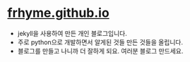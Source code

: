 # [frhyme.github.io](https://frhyme.github.io)

- jekyll을 사용하여 만든 개인 블로그입니다. 
- 주로 python으로 개발하면서 알게된 것들 만든 것들을 올립니다. 
- 블로그를 만들고 나니까 더 잘하게 되요. 여러분 블로그 만드세요. 

